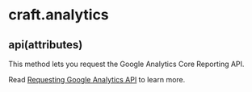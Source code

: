 # craft.analytics

## api(attributes)

This method lets you request the Google Analytics Core Reporting API.

Read [Requesting Google Analytics API](requesting-analytics-api.md) to learn more.
